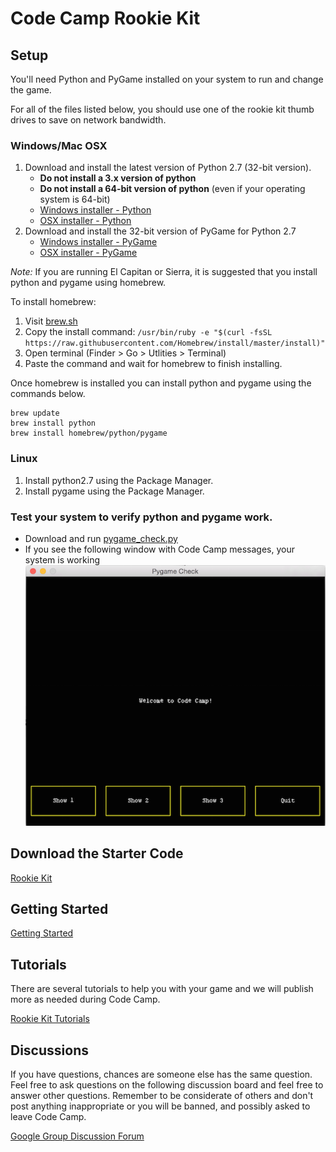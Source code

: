 # Code Camp Rookie Kit


## Setup

You'll need Python and PyGame installed on your system
to run and change the game.

For all of the files listed below, you should use one
of the rookie kit thumb drives to save on network
bandwidth.

### Windows/Mac OSX

1.	Download and install the latest version of Python 2.7 (32-bit version).
	*	**Do not install a 3.x version of python**
	*	**Do not install a 64-bit version of python** (even if your operating system is 64-bit)
	*	[Windows installer - Python](2015-thumbdrive-contents/WINDOWS/python-2.7.10.msi?raw=true)
	*	[OSX installer - Python](2015-thumbdrive-contents/OSX/python-2.7.10-macosx10.6.pkg?raw=true)
2.	Download and install the 32-bit version of PyGame for Python 2.7
	*	[Windows installer - PyGame](2015-thumbdrive-contents/WINDOWS/pygame-1.9.1.win32-py2.7.msi?raw=true)
	*	[OSX installer - PyGame](2015-thumbdrive-contents/OSX/pygame-1.9.2pre-py2.7-macosx10.7.mpkg.zip?raw=true)

*Note:* If you are running El Capitan or Sierra, it is suggested that you install python and pygame using homebrew.

To install homebrew:

1. Visit [brew.sh](http://brew.sh/#install)
2. Copy the install command: `/usr/bin/ruby -e "$(curl -fsSL https://raw.githubusercontent.com/Homebrew/install/master/install)"`
3. Open terminal (Finder > Go > Utlities > Terminal)
4. Paste the command and wait for homebrew to finish installing.

Once homebrew is installed you can install python and pygame using the commands below.

	brew update
	brew install python
	brew install homebrew/python/pygame

### Linux

1.	Install python2.7 using the Package Manager.
2.	Install pygame using the Package Manager.

### Test your system to verify python and pygame work.
	
*	Download and run [pygame_check.py](2015-thumbdrive-contents/pygame_check.py)
*	If you see the following window with Code Camp messages, your system is working ![PyGame Check](assets/images/pygame_check.png)


## Download the Starter Code

[Rookie Kit](2015-thumbdrive-contents/rookie-kit-2015.zip?raw=true)


## Getting Started

[Getting Started](tutorials/other/getting_started.md)


## Tutorials

There are several tutorials to help you with your game and we will publish more as needed during Code Camp.

[Rookie Kit Tutorials](tutorials/)


## Discussions

If you have questions, chances are someone else has the same question. Feel free to ask questions on the following discussion board and feel free to answer other questions. Remember to be considerate of others and don't post anything inappropriate or you will be banned, and possibly asked to leave Code Camp.

[Google Group Discussion Forum](https://groups.google.com/forum/#!forum/code-camp-rookie-kit)
